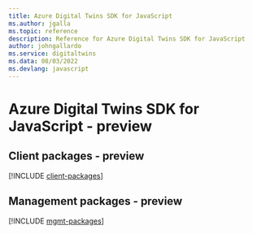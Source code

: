 ```yaml
---
title: Azure Digital Twins SDK for JavaScript
ms.author: jgalla
ms.topic: reference
description: Reference for Azure Digital Twins SDK for JavaScript
author: johngallardo
ms.service: digitaltwins
ms.data: 08/03/2022
ms.devlang: javascript
---
```

# Azure Digital Twins SDK for JavaScript - preview

## Client packages - preview
[!INCLUDE [client-packages](digital-twins-client-index.md)]
## Management packages - preview
[!INCLUDE [mgmt-packages](digital-twins-mgmt-index.md)]
